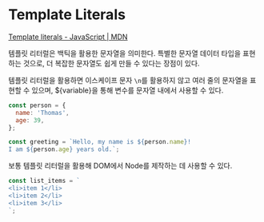# Template Literals

[Template literals - JavaScript | MDN](https://developer.mozilla.org/ko/docs/Web/JavaScript/Reference/Template_literals)

템플릿 리터럴은 백틱을 활용한 문자열을 의미한다. 특별한 문자열 데이터 타입을 표현하는 것으로, 더 복잡한 문자열도 쉽게 만들 수 있다는 장점이 있다.

템플릿 리터럴을 활용하면 이스케이프 문자 `\n`를 활용하지 않고 여러 줄의 문자열을 표현할 수 있으며, ${variable}을 통해 변수를 문자열 내에서 사용할 수 있다.

```jsx
const person = {
  name: 'Thomas',
  age: 39,
};

const greeting = `Hello, my name is ${person.name}!
I am ${person.age} years old.`;
```

보통 템플릿 리터럴을 활용해 DOM에서 Node를 제작하는 데 사용할 수 있다.

```jsx
const list_items = `
<li>item 1</li>
<li>item 2</li>
<li>item 3</li>
`;
```
